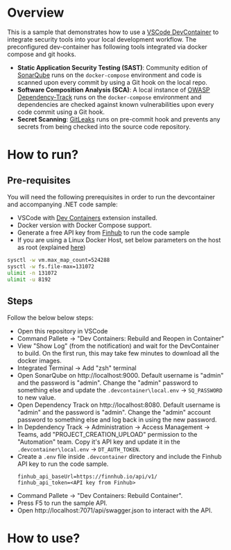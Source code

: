 # Overview
This is a sample that demonstrates how to use a [VSCode DevContainer](https://code.visualstudio.com/docs/remote/containers) to integrate security tools into your local development workflow. The preconfigured dev-container has following tools integrated via docker compose and git hooks.  
* **Static Application Security Testing (SAST)**: Community edition of [SonarQube](https://www.sonarqube.org/) runs on the `docker-compose` environment and code is scanned upon every commit by using a Git hook on the local repo.
* **Software Composition Analysis (SCA)**: A local instance of [OWASP Dependency-Track](https://owasp.org/www-project-dependency-track/) runs on the `docker-compose` environment and dependencies are checked against known vulnerabilities upon every code commit using a Git hook.
* **Secret Scanning**:  [GitLeaks](https://github.com/zricethezav/gitleaks) runs on pre-commit hook and prevents any secrets from being checked into the source code repository.  

# How to run?
## Pre-requisites
You will need the following prerequisites in order to run the devcontainer and accompanying .NET code sample:  
- VSCode with [Dev Containers](https://marketplace.visualstudio.com/items?itemName=ms-vscode-remote.remote-containers) extension installed.
- Docker version with Docker Compose support.
- Generate a free API key from [Finhub](https://finnhub.io/) to run the code sample
- If you are using a Linux Docker Host, set below parameters on the host as root (explained [here](https://hub.docker.com/_/sonarqube))
```bash
sysctl -w vm.max_map_count=524288
sysctl -w fs.file-max=131072
ulimit -n 131072
ulimit -u 8192
```
## Steps
Follow the below below steps:
- Open this repository in VSCode
- Command Pallete -> "Dev Containers: Rebuild and Reopen in Container"
- View "Show Log" (from the notification) and wait for the DevContainer to build. On the first run, this may take few minutes to download all the docker images.
- Integrated Terminal -> Add "zsh" terminal
- Open SonarQube on http://localhost:9000. Default username is "admin" and the password is "admin". Change the "admin" password to something else and update the `.devcontainer\local.env` -> `SQ_PASSWORD` to new value.
- Open Dependency Track on http://localhost:8080. Default username is "admin" and the password is "admin". Change the "admin" account password to something else and log back in using the new password.
- In Depdendency Track -> Administration -> Access Management -> Teams, add "PROJECT_CREATION_UPLOAD" permission to the "Automation" team. Copy it's API key and update it in the `.devcontainer\local.env` -> `DT_AUTH_TOKEN`.
- Create a `.env` file inside `.devcontainer` directory and include the Finhub API key to run the code sample.
    ```
    finhub_api_baseUrl=https://finnhub.io/api/v1/
    finhub_api_token=<API key from Finhub>
    ```
- Command Pallete -> "Dev Containers: Rebuild Container".
- Press F5 to run the sample API.
- Open http://localhost:7071/api/swagger.json to interact with the API.

# How to use?